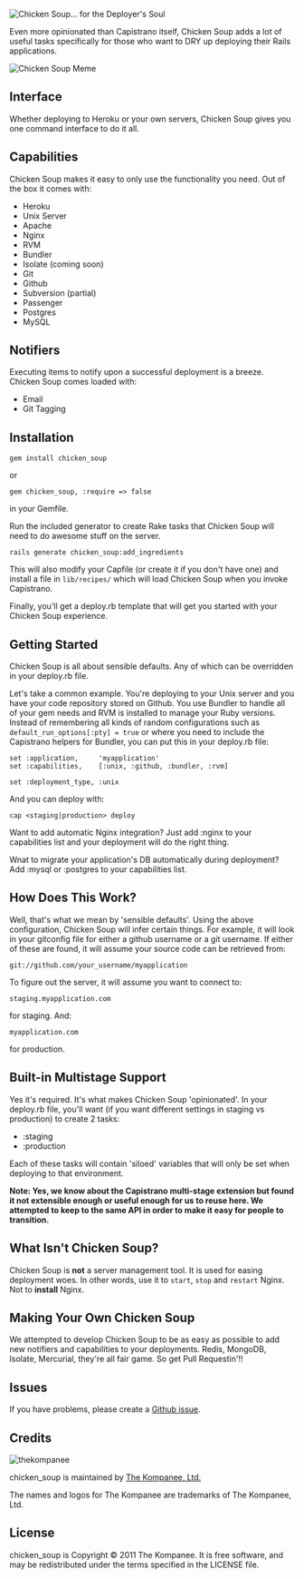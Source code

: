 ![Chicken Soup... for the Deployer's Soul](http://www.thekompanee.com/public_files/chicken-soup.png)

Even more opinionated than Capistrano itself, Chicken Soup adds a lot of useful tasks
specifically for those who want to DRY up deploying their Rails applications.

![Chicken Soup Meme](http://www.thekompanee.com/public_files/chicken-soup-meme.png)

Interface
------------------------
Whether deploying to Heroku or your own servers, Chicken Soup gives you one command
interface to do it all.

Capabilities
------------------------
Chicken Soup makes it easy to only use the functionality you need.  Out of the box it
comes with:

  * Heroku
  * Unix Server
  * Apache
  * Nginx
  * RVM
  * Bundler
  * Isolate (coming soon)
  * Git
  * Github
  * Subversion (partial)
  * Passenger
  * Postgres
  * MySQL

Notifiers
------------------------
Executing items to notify upon a successful deployment is a breeze.  Chicken Soup comes
loaded with:

  * Email
  * Git Tagging

Installation
------------------------
    gem install chicken_soup

or

    gem chicken_soup, :require => false

in your Gemfile.

Run the included generator to create Rake tasks that Chicken Soup will need to do awesome stuff
on the server.

    rails generate chicken_soup:add_ingredients

This will also modify your Capfile (or create it if you don't have one) and install a file in
`lib/recipes/` which will load Chicken Soup when you invoke Capistrano.

Finally, you'll get a deploy.rb template that will get you started with your Chicken Soup
experience.

Getting Started
------------------------
Chicken Soup is all about sensible defaults.  Any of which can be overridden in your deploy.rb
file.

Let's take a common example.  You're deploying to your Unix server and you have your code
repository stored on Github.  You use Bundler to handle all of your gem needs and RVM is installed
to manage your Ruby versions.  Instead of remembering all kinds of random configurations such
as `default_run_options[:pty] = true` or where you need to include the Capistrano helpers for Bundler,
you can put this in your deploy.rb file:

    set :application,     'myapplication'
    set :capabilities,    [:unix, :github, :bundler, :rvm]

    set :deployment_type, :unix

And you can deploy with:

    cap <staging|production> deploy

Want to add automatic Nginx integration?  Just add :nginx to your capabilities list and your deployment
will do the right thing.

Wnat to migrate your application's DB automatically during deployment?  Add :mysql or :postgres to your
capabilities list.

How Does This Work?
------------------------
Well, that's what we mean by 'sensible defaults'.  Using the above configuration, Chicken Soup will infer
certain things.  For example, it will look in your gitconfig file for either a github username or a git
username.  If either of these are found, it will assume your source code can be retrieved from:

    git://github.com/your_username/myapplication

To figure out the server, it will assume you want to connect to:

    staging.myapplication.com

for staging.  And:

    myapplication.com

for production.

Built-in Multistage Support
------------------------
Yes it's required.  It's what makes Chicken Soup 'opinionated'.  In your deploy.rb file, you'll want
(if you want different settings in staging vs production) to create 2 tasks:

  * :staging
  * :production

Each of these tasks will contain 'siloed' variables that will only be set when deploying to that
environment.

__Note: Yes, we know about the Capistrano multi-stage extension but found it not extensible enough or useful
enough for us to reuse here.  We attempted to keep to the same API in order to make it easy for people to
transition.__

What Isn't Chicken Soup?
------------------------
Chicken Soup is __not__ a server management tool.  It is used for easing deployment woes. In other words,
use it to `start`, `stop` and `restart` Nginx.  Not to __install__ Nginx.

Making Your Own Chicken Soup
------------------------
We attempted to develop Chicken Soup to be as easy as possible to add new notifiers and capabilities to your
deployments.  Redis, MongoDB, Isolate, Mercurial, they're all fair game.  So get Pull Requestin'!!

Issues
------------------------
If you have problems, please create a [Github issue](https://github.com/jfelchner/chicken_soup/issues).

Credits
-------------------------
![thekompanee](http://www.thekompanee.com/public_files/kompanee-github-readme-logo.png)

chicken_soup is maintained by [The Kompanee, Ltd.](http://www.thekompanee.com)

The names and logos for The Kompanee are trademarks of The Kompanee, Ltd.

License
-------------------------
chicken_soup is Copyright &copy; 2011 The Kompanee. It is free software, and may be redistributed under the terms specified in the LICENSE file.


